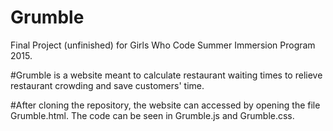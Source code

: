 # Grumble
Final Project (unfinished) for Girls Who Code Summer Immersion Program 2015.

#Grumble is a website meant to calculate restaurant waiting times to relieve restaurant crowding and save customers' time.

#After cloning the repository, the website can accessed by opening the file Grumble.html. The code can be seen in Grumble.js and Grumble.css.
